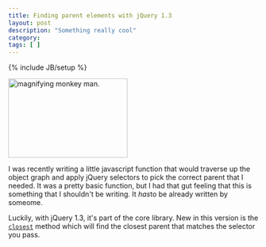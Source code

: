 ```yaml
---
title: Finding parent elements with jQuery 1.3
layout: post
description: "Something really cool"
category:
tags: [ ] 
---
```

{% include JB/setup %}



<a title="magnifying monkey man. by ohhector, on Flickr" href="http://www.flickr.com/photos/ohhector/508933636/">
<img class="alignright" src="http://farm1.static.flickr.com/211/508933636_0ab1a791bb_m.jpg" alt="magnifying monkey man." width="240" height="160" /></a>

I was recently writing a little javascript function that would traverse up the object graph and apply jQuery selectors to pick the correct parent that I needed. It was a pretty basic function, but I had that gut feeling that this is something that I shouldn't be writing. It <em>has</em>to be already written by someome.

Luckily, with jQuery 1.3, it's part of the core library. New in this version is the <code><a href="http://docs.jquery.com/Traversing/closest">closest</a></code> method which will find the closest parent that matches the selector you pass.
